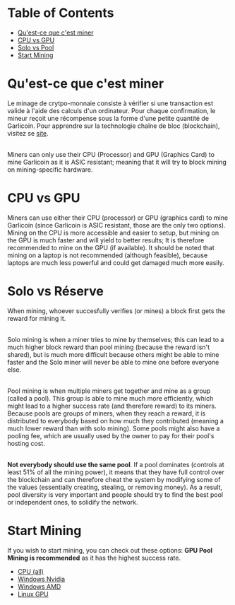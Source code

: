 # Table of Contents
- [Qu'est-ce que c'est miner](#quest-ce-que-cest-miner)
- [CPU vs GPU](#cpu-vs-gpu)
- [Solo vs Pool](#solo-vs-reserve)
- [Start Mining](#start-mining)

# Qu'est-ce que c'est miner
Le minage de crytpo-monnaie consiste à vérifier si une transaction est valide à l'aide des calculs d'un ordinateur. Pour chaque confirmation, le mineur reçoit une récompense sous la forme d'une petite quantité de Garlicoin. Pour apprendre sur la technologie chaîne de bloc (blockchain), visitez se [site](https://www.youtube.com/watch?v=bBC-nXj3Ng4).  
<br>

Miners can only use their CPU (Processor) and GPU (Graphics Card) to mine Garlicoin as it is ASIC resistant; meaning that it will try to block mining on mining-specific hardware.

# CPU vs GPU
Miners can use either their CPU (processor) or GPU (graphics card) to mine Garlicoin (since Garlicoin is ASIC resistant, those are the only two options).  
Mining on the CPU is more accessible and easier to setup, but mining on the GPU is much faster and will yield to better results; It is therefore recommended to mine on the GPU (if available).
It should be noted that mining on a laptop is not recommended (although feasible), because laptops are much less powerful and could get damaged much more easily.

# Solo vs Réserve
When mining, whoever succesfully verifies (or mines) a block first gets the reward for mining it.  
<br>

Solo mining is when a miner tries to mine by themselves; this can lead to a much higher block reward than pool mining (because the reward isn't shared), but is much more difficult because others might be able to mine faster and the Solo miner will never be able to mine one before everyone else.  
<br>

Pool mining is when multiple miners get together and mine as a group (called a pool). This group is able to mine much more efficiently, which might lead to a higher success rate (and therefore reward) to its miners. Because pools are groups of miners, when they reach a reward, it is distributed to everybody based on how much they contributed (meaning a much lower reward than with solo mining). Some pools might also have a pooling fee, which are usually used by the owner to pay for their pool's hosting cost.  
<br>

**Not everybody should use the same pool**. If a pool dominates (controls at least 51% of all the mining power), it means that they have full control over the blockchain and can therefore cheat the system by modifying some of the values (essentially creating, stealing, or removing money). As a result, pool diversity is very important and people should try to find the best pool or independent ones, to solidify the network.

# Start Mining
If you wish to start mining, you can check out these options:
**GPU Pool Mining is recommended** as it has the highest success rate.
- [CPU (all)](./mining-cpu.html)
- [Windows Nvidia](./mining-win-nvidia.html)
- [Windows AMD](./mining-win-amd.html)
- [Linux GPU](./mining-nix-gpu.html)
